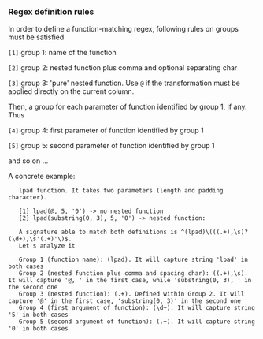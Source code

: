 ### Regex definition rules ###

In order to define a function-matching regex, following rules on groups must be satisfied

`[1]` group 1: name of the function

`[2]` group 2: nested function plus comma and optional separating char

`[3]` group 3: 'pure' nested function. Use `@` if the transformation must be applied directly on the current column.

Then, a group for each parameter of function identified by group 1, if any. Thus

`[4]` group 4: first parameter of function identified by group 1

`[5]` group 5: second parameter of function identified by group 1

and so on ... 

A concrete example:
    
       lpad function. It takes two parameters (length and padding character).
    
       [1] lpad(@, 5, '0') -> no nested function
       [2] lpad(substring(0, 3), 5, '0') -> nested function:
    
       A signature able to match both definitions is ^(lpad)\(((.+),\s)?(\d+),\s'(.+)'\)$. 
       Let's analyze it
    
       Group 1 (function name): (lpad). It will capture string 'lpad' in both cases
       Group 2 (nested function plus comma and spacing char): ((.+),\s). It will capture '@, ' in the first case, while 'substring(0, 3), ' in the second one
       Group 3 (nested function): (.+). Defined within Group 2. It will capture '@' in the first case, 'substring(0, 3)' in the second one
       Group 4 (first argument of function): (\d+). It will capture string '5' in both cases
       Group 5 (second argument of function): (.+). It will capture string '0' in both cases